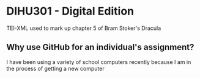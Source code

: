 # DIHU301 - Digital Edition

TEI-XML used to mark up chapter 5 of Bram Stoker's Dracula

## Why use GitHub for an individual's assignment?

I have been using a variety of school computers recently because I am in the process of getting a new computer